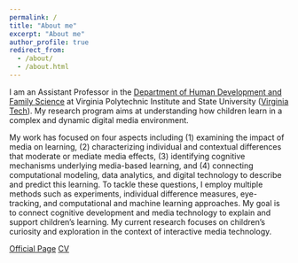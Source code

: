 ```yaml
---
permalink: /
title: "About me"
excerpt: "About me"
author_profile: true
redirect_from: 
  - /about/
  - /about.html
---
```


I am an Assistant Professor in the [Department of Human Development and Family Science](https://liberalarts.vt.edu/departments-and-schools/department-of-human-development-and-family-science.html/) at Virginia Polytechnic Institute and State University ([Virginia Tech](https://vt.edu/)). My research program aims at understanding how children learn in a complex and dynamic digital media environment.

My work has focused on four aspects including (1) examining the impact of media on learning, (2) characterizing individual and contextual differences that moderate or mediate media effects, (3) identifying cognitive mechanisms underlying media-based learning, and (4) connecting computational modeling, data analytics, and digital technology to describe and predict this learning. To tackle these questions, I employ multiple methods such as experiments, individual difference measures, eye-tracking, and computational and machine learning approaches. My goal is to connect cognitive development and media technology to explain and support children’s learning. My current research focuses on children’s curiosity and exploration in the context of interactive media technology.

[Official Page](https://liberalarts.vt.edu/departments-and-schools/department-of-human-development-and-family-science/faculty/koeun-choi.html)
[CV](https://github.com/koeunchoi/koeunchoi.github.io/blob/master/files/ChoiCV.pdf)
